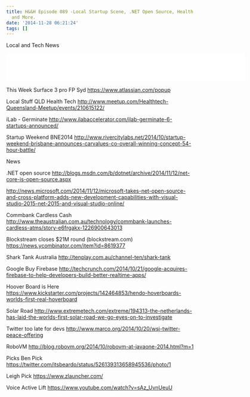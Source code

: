 ```yaml
---
title: H&&H Episode 089 -Local Startup Scene, .NET Open Source, Health Tech, Hoverboards
  and More.
date: '2014-11-28 06:21:24'
tags: []
---
```


Local and Tech News

<!--more-->

<iframe style="border: none" src="//html5-player.libsyn.com/embed/episode/id/3207155/height/75/width/640/theme/standard/direction/no/autoplay/no/autonext/no/thumbnail/no/preload/no/no_addthis/no/" height="75" width="640" scrolling="no"  allowfullscreen webkitallowfullscreen mozallowfullscreen oallowfullscreen msallowfullscreen></iframe>

This Week
Surface 3 pro
FP Syd
https://www.atlassian.com/popup

Local Stuff
QLD Health Tech
http://www.meetup.com/Healthtech-Queensland-Meetup/events/210615122/

iLab - Germinate
http://www.ilabaccelerator.com/ilab-germinate-6-startups-announced/

Startup Weekend BNE2014
http://www.rivercitylabs.net/2014/10/startup-weekend-brisbane-announces-carvalues-co-overall-winning-concept-54-hour-battle/

News

.NET open source
http://blogs.msdn.com/b/dotnet/archive/2014/11/12/net-core-is-open-source.aspx

http://news.microsoft.com/2014/11/12/microsoft-takes-net-open-source-and-cross-platform-adds-new-development-capabilities-with-visual-studio-2015-net-2015-and-visual-studio-online/

Commbank Cardless Cash
http://www.theaustralian.com.au/technology/commbank-launches-cardless-atms/story-e6frgakx-1226900643013

Blockstream closes $21M round (blockstream.com) 
https://news.ycombinator.com/item?id=8619377

Shark Tank Australia
http://tenplay.com.au/channel-ten/shark-tank

Google Buy Firebase
http://techcrunch.com/2014/10/21/google-acquires-firebase-to-help-developers-build-better-realtime-apps/

Hoover Board is Here
https://www.kickstarter.com/projects/142464853/hendo-hoverboards-worlds-first-real-hoverboard


Solar Road
http://www.extremetech.com/extreme/194313-the-netherlands-has-laid-the-worlds-first-solar-road-we-go-eyes-on-to-investigate

Twitter too late for devs
http://www.marco.org/2014/10/20/wsj-twitter-peace-offering

RoboVM
http://blog.robovm.org/2014/10/robovm-at-javaone-2014.html?m=1


Picks
Ben Pick
https://twitter.com/itsbeardo/status/526139313658945536/photo/1

Leigh Pick
https://www.zlauncher.com/

Voice Active Lift
https://www.youtube.com/watch?v=sAz_UvnUeuU



